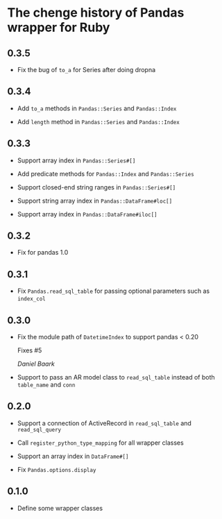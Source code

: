 # The chenge history of Pandas wrapper for Ruby

## 0.3.5

* Fix the bug of `to_a` for Series after doing dropna

## 0.3.4

* Add `to_a` methods in `Pandas::Series` and `Pandas::Index`

* Add `length` method in `Pandas::Series` and `Pandas::Index`

## 0.3.3

* Support array index in `Pandas::Series#[]`

* Add predicate methods for `Pandas::Index` and `Pandas::Series`

* Support closed-end string ranges in `Pandas::Series#[]`

* Support string array index in `Pandas::DataFrame#loc[]`

* Support array index in `Pandas::DataFrame#iloc[]`

## 0.3.2

* Fix for pandas 1.0

## 0.3.1

* Fix `Pandas.read_sql_table` for passing optional parameters such as `index_col`

## 0.3.0

* Fix the module path of `DatetimeIndex` to support pandas < 0.20

  Fixes #5

  *Daniel Baark*

* Support to pass an AR model class to `read_sql_table` instead of both `table_name` and `conn`

## 0.2.0

* Support a connection of ActiveRecord in `read_sql_table` and `read_sql_query`

* Call `register_python_type_mapping` for all wrapper classes

* Support an array index in `DataFrame#[]`

* Fix `Pandas.options.display`

## 0.1.0

* Define some wrapper classes
